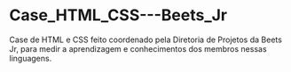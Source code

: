 # Case_HTML_CSS---Beets_Jr
Case de HTML e CSS feito coordenado pela Diretoria de Projetos da Beets Jr, para medir a aprendizagem e conhecimentos dos membros nessas linguagens.
